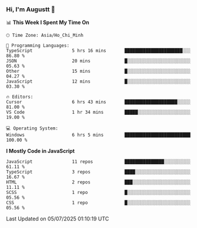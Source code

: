 ### Hi, I'm Augustt 👋

<!--START_SECTION:waka-->
📊 **This Week I Spent My Time On** 

```text
🕑︎ Time Zone: Asia/Ho_Chi_Minh

💬 Programming Languages: 
TypeScript               5 hrs 16 mins       ██████████████████████░░░   86.80 % 
JSON                     20 mins             █░░░░░░░░░░░░░░░░░░░░░░░░   05.63 % 
Other                    15 mins             █░░░░░░░░░░░░░░░░░░░░░░░░   04.27 % 
JavaScript               12 mins             █░░░░░░░░░░░░░░░░░░░░░░░░   03.30 % 

🔥 Editors: 
Cursor                   6 hrs 43 mins       ████████████████████░░░░░   81.00 % 
VS Code                  1 hr 34 mins        █████░░░░░░░░░░░░░░░░░░░░   19.00 % 

💻 Operating System: 
Windows                  6 hrs 5 mins        █████████████████████████   100.00 % 
```

**I Mostly Code in JavaScript** 

```text
JavaScript               11 repos            ███████████████░░░░░░░░░░   61.11 % 
TypeScript               3 repos             ████░░░░░░░░░░░░░░░░░░░░░   16.67 % 
HTML                     2 repos             ███░░░░░░░░░░░░░░░░░░░░░░   11.11 % 
SCSS                     1 repo              █░░░░░░░░░░░░░░░░░░░░░░░░   05.56 % 
CSS                      1 repo              █░░░░░░░░░░░░░░░░░░░░░░░░   05.56 % 
```




 Last Updated on 05/07/2025 01:10:19 UTC
<!--END_SECTION:waka-->
